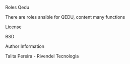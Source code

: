 Roles Qedu

There are roles ansible for QEDU, content many functions

License

BSD

Author Information

Talita Pereira - Rivendel Tecnologia
